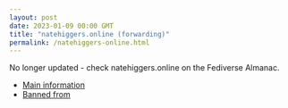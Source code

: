```yaml
---
layout: post
date: 2023-01-09 00:00 GMT
title: "natehiggers.online (forwarding)"
permalink: /natehiggers-online.html
---
```


No longer updated - check natehiggers.online on the Fediverse Almanac.

* [Main information](https://www.fediversealmanac.com/api/v1/instances/natehiggers.online)
* [Banned from](https://www.fediversealmanac.com/api/v1/instances/natehiggers.online/banned_from)

